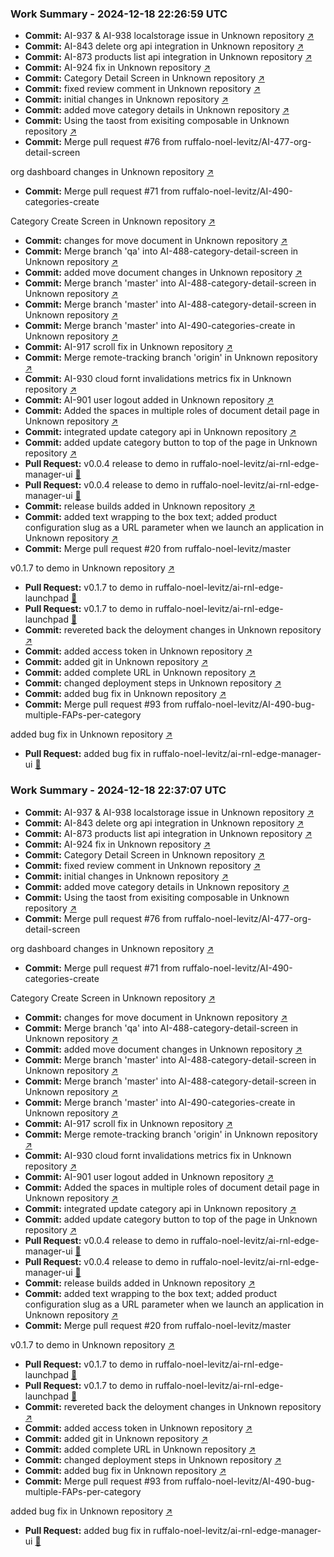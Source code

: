 ### Work Summary - 2024-12-18 22:26:59 UTC

- **Commit:** AI-937 & AI-938 localstorage issue in Unknown repository [↗️](https://api.github.com/repos/ruffalo-noel-levitz/ai-rnl-edge-launchpad/commits/4f268c6ec0cbaa88696c283bde96f11a03b17225)
- **Commit:** AI-843 delete org api integration in Unknown repository [↗️](https://api.github.com/repos/ruffalo-noel-levitz/ai-rnl-edge-manager-ui/commits/612a6e6b97c66d477e2c3c96b63a7609f936ee7f)
- **Commit:** AI-873 products list api integration in Unknown repository [↗️](https://api.github.com/repos/ruffalo-noel-levitz/ai-rnl-edge-manager-ui/commits/de887c3035df5248f47061edae2f9bfc0e751007)
- **Commit:** AI-924 fix in Unknown repository [↗️](https://api.github.com/repos/ruffalo-noel-levitz/ai-rnl-edge-manager-ui/commits/e353804f60eaf4519cf4d611498bb46f8c1e6c76)
- **Commit:** Category Detail Screen in Unknown repository [↗️](https://api.github.com/repos/ruffalo-noel-levitz/ai-rnl-edge-manager-ui/commits/f381f626f8d71f54c76dc05bf40258ef2b707c92)
- **Commit:** fixed review comment in Unknown repository [↗️](https://api.github.com/repos/ruffalo-noel-levitz/ai-rnl-edge-manager-ui/commits/b306014eecb38809037b124832c0c1a19ecb608f)
- **Commit:** initial changes in Unknown repository [↗️](https://api.github.com/repos/ruffalo-noel-levitz/ai-rnl-edge-manager-ui/commits/9a76ed942f287679612f3c3b239313d7b170bd81)
- **Commit:** added move category details in Unknown repository [↗️](https://api.github.com/repos/ruffalo-noel-levitz/ai-rnl-edge-manager-ui/commits/738672cc61caf7c6d7b0d641f17730c7c222a50f)
- **Commit:** Using the taost from exisiting composable in Unknown repository [↗️](https://api.github.com/repos/ruffalo-noel-levitz/ai-rnl-edge-manager-ui/commits/811a1d016bcf130fa779966021abbd2fb9942f6f)
- **Commit:** Merge pull request #76 from ruffalo-noel-levitz/AI-477-org-detail-screen

org dashboard changes in Unknown repository [↗️](https://api.github.com/repos/ruffalo-noel-levitz/ai-rnl-edge-manager-ui/commits/0741f2b7a9a7146c0f9a07fa90233638e9c5bc0a)
- **Commit:** Merge pull request #71 from ruffalo-noel-levitz/AI-490-categories-create

Category Create Screen in Unknown repository [↗️](https://api.github.com/repos/ruffalo-noel-levitz/ai-rnl-edge-manager-ui/commits/220e75bffd02d2f2ed0542e395611f06b2df0fd1)
- **Commit:** changes for move document in Unknown repository [↗️](https://api.github.com/repos/ruffalo-noel-levitz/ai-rnl-edge-manager-ui/commits/85087518acb530ff6bc104096a9862e2b987e3d2)
- **Commit:** Merge branch 'qa' into AI-488-category-detail-screen in Unknown repository [↗️](https://api.github.com/repos/ruffalo-noel-levitz/ai-rnl-edge-manager-ui/commits/001f9373a133a94f4a868a6d146f3333f01e1472)
- **Commit:** added move document changes in Unknown repository [↗️](https://api.github.com/repos/ruffalo-noel-levitz/ai-rnl-edge-manager-ui/commits/93dd3f4f3b88a4a38ada267831514c31e6c96fb0)
- **Commit:** Merge branch 'master' into AI-488-category-detail-screen in Unknown repository [↗️](https://api.github.com/repos/ruffalo-noel-levitz/ai-rnl-edge-manager-ui/commits/3015923056c1e84f37828c25dd780c0462081d2c)
- **Commit:** Merge branch 'master' into AI-488-category-detail-screen in Unknown repository [↗️](https://api.github.com/repos/ruffalo-noel-levitz/ai-rnl-edge-manager-ui/commits/66c9a95840b2557f9b0b0c51aceb6f9065437dd8)
- **Commit:** Merge branch 'master' into AI-490-categories-create in Unknown repository [↗️](https://api.github.com/repos/ruffalo-noel-levitz/ai-rnl-edge-manager-ui/commits/1dd39326d5de5616a84fff26e6eefc97a07067cc)
- **Commit:** AI-917 scroll fix in Unknown repository [↗️](https://api.github.com/repos/ruffalo-noel-levitz/ai-rnl-edge-manager-ui/commits/b78c6f5cd23a053b95eec37879a42cb5b03e3e92)
- **Commit:** Merge remote-tracking branch 'origin' in Unknown repository [↗️](https://api.github.com/repos/ruffalo-noel-levitz/ai-rnl-edge-manager-ui/commits/d826586a2f7962640ad4a3cb4ad32c8aa2d43d38)
- **Commit:** AI-930 cloud fornt invalidations metrics fix in Unknown repository [↗️](https://api.github.com/repos/ruffalo-noel-levitz/ai-rnl-edge-manager-ui/commits/6ad067d9ffa9f90fbc520780fd5394fc6df4dc97)
- **Commit:** AI-901 user logout added in Unknown repository [↗️](https://api.github.com/repos/ruffalo-noel-levitz/ai-rnl-edge-manager-ui/commits/375251a086f79cec144b4e51a9dad8b8befa9ba3)
- **Commit:** Added the spaces in multiple roles of document detail page in Unknown repository [↗️](https://api.github.com/repos/ruffalo-noel-levitz/ai-rnl-edge-manager-ui/commits/cbb0e3eb688487eda8998f30088b9861da23a9f5)
- **Commit:** integrated update category api in Unknown repository [↗️](https://api.github.com/repos/ruffalo-noel-levitz/ai-rnl-edge-manager-ui/commits/fc32d22eb2f15c856c31e43d94bfa446550d40c3)
- **Commit:** added update category button to top of the page in Unknown repository [↗️](https://api.github.com/repos/ruffalo-noel-levitz/ai-rnl-edge-manager-ui/commits/a3076014283201a6acbd96c53d94dd3a5da761c1)
- **Pull Request:** v0.0.4 release to demo in ruffalo-noel-levitz/ai-rnl-edge-manager-ui [🔗](https://github.com/ruffalo-noel-levitz/ai-rnl-edge-manager-ui/pull/94)
- **Pull Request:** v0.0.4 release to demo in ruffalo-noel-levitz/ai-rnl-edge-manager-ui [🔗](https://github.com/ruffalo-noel-levitz/ai-rnl-edge-manager-ui/pull/94)
- **Commit:** release builds added in Unknown repository [↗️](https://api.github.com/repos/ruffalo-noel-levitz/ai-rnl-insights-fe/commits/bc940581c0198587686f45b7eb5558ca19888f8b)
- **Commit:** added text wrapping to the box text; added product configuration slug as a URL parameter when we launch an application in Unknown repository [↗️](https://api.github.com/repos/ruffalo-noel-levitz/ai-rnl-edge-launchpad/commits/10e1fa37a44777f01ac090b25854e583d6d75653)
- **Commit:** Merge pull request #20 from ruffalo-noel-levitz/master

v0.1.7 to demo in Unknown repository [↗️](https://api.github.com/repos/ruffalo-noel-levitz/ai-rnl-edge-launchpad/commits/87f4bc45b66ed014c4a459612a260d1a8eed926b)
- **Pull Request:** v0.1.7 to demo in ruffalo-noel-levitz/ai-rnl-edge-launchpad [🔗](https://github.com/ruffalo-noel-levitz/ai-rnl-edge-launchpad/pull/20)
- **Pull Request:** v0.1.7 to demo in ruffalo-noel-levitz/ai-rnl-edge-launchpad [🔗](https://github.com/ruffalo-noel-levitz/ai-rnl-edge-launchpad/pull/20)
- **Commit:** revereted back the deloyment changes in Unknown repository [↗️](https://api.github.com/repos/ruffalo-noel-levitz/ai-rnl-edge-api/commits/d080955a1642a52925722a95954c5685c2bd50bb)
- **Commit:** added access token in Unknown repository [↗️](https://api.github.com/repos/ruffalo-noel-levitz/ai-rnl-edge-api/commits/6f18ec666559837e03ffa6398e278826bbf6f569)
- **Commit:** added git in Unknown repository [↗️](https://api.github.com/repos/ruffalo-noel-levitz/ai-rnl-edge-api/commits/52ba5927fddce7e6e83fa0f38c0763ecf95c25fd)
- **Commit:** added complete URL in Unknown repository [↗️](https://api.github.com/repos/ruffalo-noel-levitz/ai-rnl-edge-api/commits/83e3450c94642dd0efdf7373cb076ce3fe242476)
- **Commit:** changed deployment steps in Unknown repository [↗️](https://api.github.com/repos/ruffalo-noel-levitz/ai-rnl-edge-api/commits/a92e11c158fe4246426aa9e0dd363f015c93437c)
- **Commit:** added bug fix in Unknown repository [↗️](https://api.github.com/repos/ruffalo-noel-levitz/ai-rnl-edge-manager-ui/commits/55cedf88a1323a4b0f25d751122f80612fcaf6c3)
- **Commit:** Merge pull request #93 from ruffalo-noel-levitz/AI-490-bug-multiple-FAPs-per-category

added bug fix in Unknown repository [↗️](https://api.github.com/repos/ruffalo-noel-levitz/ai-rnl-edge-manager-ui/commits/e9bf444809154ed0055c0ccd18c5e904eaa294a4)
- **Pull Request:** added bug fix in ruffalo-noel-levitz/ai-rnl-edge-manager-ui [🔗](https://github.com/ruffalo-noel-levitz/ai-rnl-edge-manager-ui/pull/93)
### Work Summary - 2024-12-18 22:37:07 UTC

- **Commit:** AI-937 & AI-938 localstorage issue in Unknown repository [↗️](https://api.github.com/repos/ruffalo-noel-levitz/ai-rnl-edge-launchpad/commits/4f268c6ec0cbaa88696c283bde96f11a03b17225)
- **Commit:** AI-843 delete org api integration in Unknown repository [↗️](https://api.github.com/repos/ruffalo-noel-levitz/ai-rnl-edge-manager-ui/commits/612a6e6b97c66d477e2c3c96b63a7609f936ee7f)
- **Commit:** AI-873 products list api integration in Unknown repository [↗️](https://api.github.com/repos/ruffalo-noel-levitz/ai-rnl-edge-manager-ui/commits/de887c3035df5248f47061edae2f9bfc0e751007)
- **Commit:** AI-924 fix in Unknown repository [↗️](https://api.github.com/repos/ruffalo-noel-levitz/ai-rnl-edge-manager-ui/commits/e353804f60eaf4519cf4d611498bb46f8c1e6c76)
- **Commit:** Category Detail Screen in Unknown repository [↗️](https://api.github.com/repos/ruffalo-noel-levitz/ai-rnl-edge-manager-ui/commits/f381f626f8d71f54c76dc05bf40258ef2b707c92)
- **Commit:** fixed review comment in Unknown repository [↗️](https://api.github.com/repos/ruffalo-noel-levitz/ai-rnl-edge-manager-ui/commits/b306014eecb38809037b124832c0c1a19ecb608f)
- **Commit:** initial changes in Unknown repository [↗️](https://api.github.com/repos/ruffalo-noel-levitz/ai-rnl-edge-manager-ui/commits/9a76ed942f287679612f3c3b239313d7b170bd81)
- **Commit:** added move category details in Unknown repository [↗️](https://api.github.com/repos/ruffalo-noel-levitz/ai-rnl-edge-manager-ui/commits/738672cc61caf7c6d7b0d641f17730c7c222a50f)
- **Commit:** Using the taost from exisiting composable in Unknown repository [↗️](https://api.github.com/repos/ruffalo-noel-levitz/ai-rnl-edge-manager-ui/commits/811a1d016bcf130fa779966021abbd2fb9942f6f)
- **Commit:** Merge pull request #76 from ruffalo-noel-levitz/AI-477-org-detail-screen

org dashboard changes in Unknown repository [↗️](https://api.github.com/repos/ruffalo-noel-levitz/ai-rnl-edge-manager-ui/commits/0741f2b7a9a7146c0f9a07fa90233638e9c5bc0a)
- **Commit:** Merge pull request #71 from ruffalo-noel-levitz/AI-490-categories-create

Category Create Screen in Unknown repository [↗️](https://api.github.com/repos/ruffalo-noel-levitz/ai-rnl-edge-manager-ui/commits/220e75bffd02d2f2ed0542e395611f06b2df0fd1)
- **Commit:** changes for move document in Unknown repository [↗️](https://api.github.com/repos/ruffalo-noel-levitz/ai-rnl-edge-manager-ui/commits/85087518acb530ff6bc104096a9862e2b987e3d2)
- **Commit:** Merge branch 'qa' into AI-488-category-detail-screen in Unknown repository [↗️](https://api.github.com/repos/ruffalo-noel-levitz/ai-rnl-edge-manager-ui/commits/001f9373a133a94f4a868a6d146f3333f01e1472)
- **Commit:** added move document changes in Unknown repository [↗️](https://api.github.com/repos/ruffalo-noel-levitz/ai-rnl-edge-manager-ui/commits/93dd3f4f3b88a4a38ada267831514c31e6c96fb0)
- **Commit:** Merge branch 'master' into AI-488-category-detail-screen in Unknown repository [↗️](https://api.github.com/repos/ruffalo-noel-levitz/ai-rnl-edge-manager-ui/commits/3015923056c1e84f37828c25dd780c0462081d2c)
- **Commit:** Merge branch 'master' into AI-488-category-detail-screen in Unknown repository [↗️](https://api.github.com/repos/ruffalo-noel-levitz/ai-rnl-edge-manager-ui/commits/66c9a95840b2557f9b0b0c51aceb6f9065437dd8)
- **Commit:** Merge branch 'master' into AI-490-categories-create in Unknown repository [↗️](https://api.github.com/repos/ruffalo-noel-levitz/ai-rnl-edge-manager-ui/commits/1dd39326d5de5616a84fff26e6eefc97a07067cc)
- **Commit:** AI-917 scroll fix in Unknown repository [↗️](https://api.github.com/repos/ruffalo-noel-levitz/ai-rnl-edge-manager-ui/commits/b78c6f5cd23a053b95eec37879a42cb5b03e3e92)
- **Commit:** Merge remote-tracking branch 'origin' in Unknown repository [↗️](https://api.github.com/repos/ruffalo-noel-levitz/ai-rnl-edge-manager-ui/commits/d826586a2f7962640ad4a3cb4ad32c8aa2d43d38)
- **Commit:** AI-930 cloud fornt invalidations metrics fix in Unknown repository [↗️](https://api.github.com/repos/ruffalo-noel-levitz/ai-rnl-edge-manager-ui/commits/6ad067d9ffa9f90fbc520780fd5394fc6df4dc97)
- **Commit:** AI-901 user logout added in Unknown repository [↗️](https://api.github.com/repos/ruffalo-noel-levitz/ai-rnl-edge-manager-ui/commits/375251a086f79cec144b4e51a9dad8b8befa9ba3)
- **Commit:** Added the spaces in multiple roles of document detail page in Unknown repository [↗️](https://api.github.com/repos/ruffalo-noel-levitz/ai-rnl-edge-manager-ui/commits/cbb0e3eb688487eda8998f30088b9861da23a9f5)
- **Commit:** integrated update category api in Unknown repository [↗️](https://api.github.com/repos/ruffalo-noel-levitz/ai-rnl-edge-manager-ui/commits/fc32d22eb2f15c856c31e43d94bfa446550d40c3)
- **Commit:** added update category button to top of the page in Unknown repository [↗️](https://api.github.com/repos/ruffalo-noel-levitz/ai-rnl-edge-manager-ui/commits/a3076014283201a6acbd96c53d94dd3a5da761c1)
- **Pull Request:** v0.0.4 release to demo in ruffalo-noel-levitz/ai-rnl-edge-manager-ui [🔗](https://github.com/ruffalo-noel-levitz/ai-rnl-edge-manager-ui/pull/94)
- **Pull Request:** v0.0.4 release to demo in ruffalo-noel-levitz/ai-rnl-edge-manager-ui [🔗](https://github.com/ruffalo-noel-levitz/ai-rnl-edge-manager-ui/pull/94)
- **Commit:** release builds added in Unknown repository [↗️](https://api.github.com/repos/ruffalo-noel-levitz/ai-rnl-insights-fe/commits/bc940581c0198587686f45b7eb5558ca19888f8b)
- **Commit:** added text wrapping to the box text; added product configuration slug as a URL parameter when we launch an application in Unknown repository [↗️](https://api.github.com/repos/ruffalo-noel-levitz/ai-rnl-edge-launchpad/commits/10e1fa37a44777f01ac090b25854e583d6d75653)
- **Commit:** Merge pull request #20 from ruffalo-noel-levitz/master

v0.1.7 to demo in Unknown repository [↗️](https://api.github.com/repos/ruffalo-noel-levitz/ai-rnl-edge-launchpad/commits/87f4bc45b66ed014c4a459612a260d1a8eed926b)
- **Pull Request:** v0.1.7 to demo in ruffalo-noel-levitz/ai-rnl-edge-launchpad [🔗](https://github.com/ruffalo-noel-levitz/ai-rnl-edge-launchpad/pull/20)
- **Pull Request:** v0.1.7 to demo in ruffalo-noel-levitz/ai-rnl-edge-launchpad [🔗](https://github.com/ruffalo-noel-levitz/ai-rnl-edge-launchpad/pull/20)
- **Commit:** revereted back the deloyment changes in Unknown repository [↗️](https://api.github.com/repos/ruffalo-noel-levitz/ai-rnl-edge-api/commits/d080955a1642a52925722a95954c5685c2bd50bb)
- **Commit:** added access token in Unknown repository [↗️](https://api.github.com/repos/ruffalo-noel-levitz/ai-rnl-edge-api/commits/6f18ec666559837e03ffa6398e278826bbf6f569)
- **Commit:** added git in Unknown repository [↗️](https://api.github.com/repos/ruffalo-noel-levitz/ai-rnl-edge-api/commits/52ba5927fddce7e6e83fa0f38c0763ecf95c25fd)
- **Commit:** added complete URL in Unknown repository [↗️](https://api.github.com/repos/ruffalo-noel-levitz/ai-rnl-edge-api/commits/83e3450c94642dd0efdf7373cb076ce3fe242476)
- **Commit:** changed deployment steps in Unknown repository [↗️](https://api.github.com/repos/ruffalo-noel-levitz/ai-rnl-edge-api/commits/a92e11c158fe4246426aa9e0dd363f015c93437c)
- **Commit:** added bug fix in Unknown repository [↗️](https://api.github.com/repos/ruffalo-noel-levitz/ai-rnl-edge-manager-ui/commits/55cedf88a1323a4b0f25d751122f80612fcaf6c3)
- **Commit:** Merge pull request #93 from ruffalo-noel-levitz/AI-490-bug-multiple-FAPs-per-category

added bug fix in Unknown repository [↗️](https://api.github.com/repos/ruffalo-noel-levitz/ai-rnl-edge-manager-ui/commits/e9bf444809154ed0055c0ccd18c5e904eaa294a4)
- **Pull Request:** added bug fix in ruffalo-noel-levitz/ai-rnl-edge-manager-ui [🔗](https://github.com/ruffalo-noel-levitz/ai-rnl-edge-manager-ui/pull/93)
